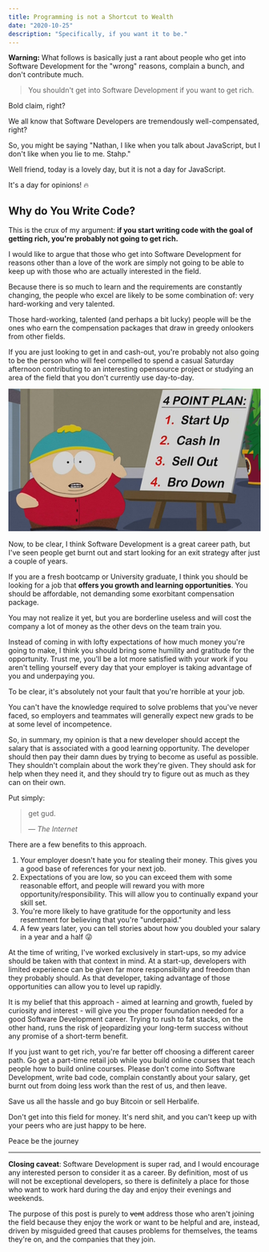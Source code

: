 ```yaml
---
title: Programming is not a Shortcut to Wealth
date: "2020-10-25"
description: "Specifically, if you want it to be."
---
```


__Warning:__ What follows is basically just a rant about people who get into Software Development for the "wrong" reasons, complain a bunch, and don't contribute much.

> You shouldn't get into Software Development if you want to get rich.

Bold claim, right?

We all know that Software Developers are tremendously well-compensated, right?

So, you might be saying "Nathan, I like when you talk about JavaScript, but I don't like when you lie to me. Stahp."

Well friend, today is a lovely day, but it is not a day for JavaScript.

It's a day for opinions! 🔥

## Why do You Write Code?

This is the crux of my argument: __if you start writing code with the goal of getting rich, you're probably not going to get rich.__

I would like to argue that those who get into Software Development for reasons other than a love of the work are simply not going to be able to keep up with those who are actually interested in the field.

Because there is so much to learn and the requirements are constantly changing, the people who excel are likely to be some combination of: very hard-working and very talented.

Those hard-working, talented (and perhaps a bit lucky) people will be the ones who earn the compensation packages that draw in greedy onlookers from other fields.

If you are just looking to get in and cash-out, you're probably not also going to be the person who will feel compelled to spend a casual Saturday afternoon contributing to an interesting opensource project or studying an area of the field that you don't currently use day-to-day.

![](./startup-plan.jpg)

Now, to be clear, I think Software Development is a great career path, but I've seen people get burnt out and start looking for an exit strategy after just a couple of years.

If you are a fresh bootcamp or University graduate, I think you should be looking for a job that __offers you growth and learning opportunities__. You should be affordable, not demanding some exorbitant compensation package.

You may not realize it yet, but you are borderline useless and will cost the company a lot of money as the other devs on the team train you.

Instead of coming in with lofty expectations of how much money you're going to make, I think you should bring some humility and gratitude for the opportunity. Trust me, you'll be a lot more satisfied with your work if you aren't telling yourself every day that your employer is taking advantage of you and underpaying you.

To be clear, it's absolutely not your fault that you're horrible at your job.

You can't have the knowledge required to solve problems that you've never faced, so employers and teammates will generally expect new grads to be at some level of incompetence.

So, in summary, my opinion is that a new developer should accept the salary that is associated with a good learning opportunity. The developer should then pay their damn dues by trying to become as useful as possible. They shouldn't complain about the work they're given. They should ask for help when they need it, and they should try to figure out as much as they can on their own.

Put simply:

> get gud.
>
> &mdash; _The Internet_

There are a few benefits to this approach.

1. Your employer doesn't hate you for stealing their money. This gives you a good base of references for your next job.
2. Expectations of you are low, so you can exceed them with some reasonable effort, and people will reward you with more opportunity/responsibility. This will allow you to continually expand your skill set.
3. You're more likely to have gratitude for the opportunity and less resentment for believing that you're "underpaid."
4. A few years later, you can tell stories about how you doubled your salary in a year and a half 😜

At the time of writing, I've worked exclusively in start-ups, so my advice should be taken with that context in mind. At a start-up, developers with limited experience can be given far more responsibility and freedom than they probably should. As that developer, taking advantage of those opportunities can allow you to level up rapidly.

It is my belief that this approach - aimed at learning and growth, fueled by curiosity and interest - will give you the proper foundation needed for a good Software Development career. Trying to rush to fat stacks, on the other hand, runs the risk of jeopardizing your long-term success without any promise of a short-term benefit.

If you just want to get rich, you're far better off choosing a different career path. Go get a part-time retail job while you build online courses that teach people how to build online courses. Please don't come into Software Development, write bad code, complain constantly about your salary, get burnt out from doing less work than the rest of us, and then leave.

Save us all the hassle and go buy Bitcoin or sell Herbalife.

Don't get into this field for money. It's nerd shit, and you can't keep up with your peers who are just happy to be here.

Peace be the journey

---

__Closing caveat__: Software Development is super rad, and I would encourage any interested person to consider it as a career. By definition, most of us will not be exceptional developers, so there is definitely a place for those who want to work hard during the day and enjoy their evenings and weekends.

The purpose of this post is purely to ~~vent~~ address those who aren't joining the field because they enjoy the work or want to be helpful and are, instead, driven by misguided greed that causes problems for themselves, the teams they're on, and the companies that they join.